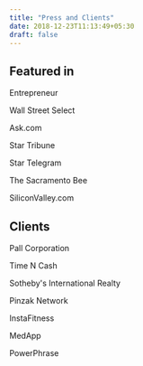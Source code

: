 ```yaml
---
title: "Press and Clients"
date: 2018-12-23T11:13:49+05:30
draft: false
---
```


<div class="as-row space-between">
    <div>
        <h2>Featured in</h2>
        <p>Entrepreneur</p>
        <p>Wall Street Select</p>
        <p>Ask.com</p>
        <p>Star Tribune</p>
        <p>Star Telegram</p>
        <p>The Sacramento Bee</p>
        <p>SiliconValley.com</p>
    </div>
    <div>
        <h2>Clients</h2>
        <p>Pall Corporation</p>
        <p>Time N Cash</p>
        <p>Sotheby's International Realty</p>
        <p>Pinzak Network</p>
        <p>InstaFitness</p>
        <p>MedApp</p>
        <p>PowerPhrase</p>
    </div>
</div>
